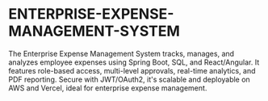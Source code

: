 # ENTERPRISE-EXPENSE-MANAGEMENT-SYSTEM
The Enterprise Expense Management System tracks, manages, and analyzes employee expenses using Spring Boot, SQL, and React/Angular. It features role-based access, multi-level approvals, real-time analytics, and PDF reporting. Secure with JWT/OAuth2, it's scalable and deployable on AWS and Vercel, ideal for enterprise expense management.
